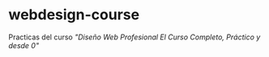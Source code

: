 # webdesign-course

Practicas del curso *"Diseño Web Profesional El Curso Completo, Práctico y desde 0"*
